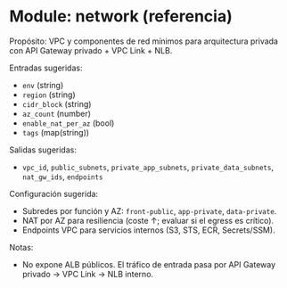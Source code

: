 # Module: network (referencia)

Propósito: VPC y componentes de red mínimos para arquitectura privada con API Gateway privado + VPC Link + NLB.

Entradas sugeridas:
- `env` (string)
- `region` (string)
- `cidr_block` (string)
- `az_count` (number)
- `enable_nat_per_az` (bool)
- `tags` (map(string))

Salidas sugeridas:
- `vpc_id`, `public_subnets`, `private_app_subnets`, `private_data_subnets`, `nat_gw_ids`, `endpoints`

Configuración sugerida:
- Subredes por función y AZ: `front-public`, `app-private`, `data-private`.
- NAT por AZ para resiliencia (coste ↑; evaluar si el egress es crítico).
- Endpoints VPC para servicios internos (S3, STS, ECR, Secrets/SSM).

Notas:
- No expone ALB públicos. El tráfico de entrada pasa por API Gateway privado → VPC Link → NLB interno.
